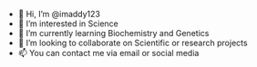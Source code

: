 - 👋 Hi, I’m @imaddy123
- 👀 I’m interested in Science 
- 🌱 I’m currently learning Biochemistry and Genetics 
- 💞️ I’m looking to collaborate on Scientific or research projects 
- 📫 You can contact me via email or social media 

<!---
imaddy123/imaddy123 is a ✨ special ✨ repository because its `README.md` (this file) appears on your GitHub profile.
You can click the Preview link to take a look at your changes.
--->
